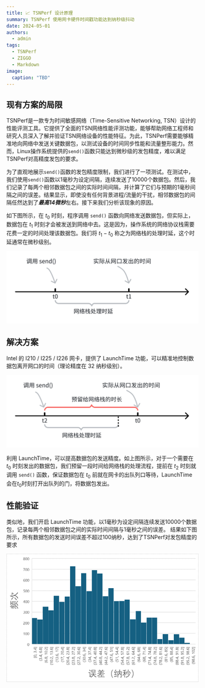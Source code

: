 ```yaml
---
title: 📈 TSNPerf 设计原理
summary: TSNPerf 使用网卡硬件时间戳功能达到纳秒级抖动
date: 2024-05-01
authors:
  - admin
tags:
  - TSNPerf
  - ZIGGO
  - Markdown
image:
  caption: "TBD"
---
```

## 现有方案的局限

TSNPerf是一款专为时间敏感网络（Time-Sensitive Networking, TSN）设计的性能评测工具。它提供了全面的TSN网络性能评测功能，能够帮助网络工程师和研究人员深入了解并验证TSN网络设备的性能特征。为此，TSNPerf需要能够精准地向网络中发送关键数据包，以测试设备的时间同步性能和流量整形能力。然而，Linux操作系统提供的`send()`函数只能达到微秒级的发包精度，难以满足TSNPerf对高精度发包的要求。

为了直观地展示`send()`函数的发包精度限制，我们进行了一项测试。在测试中，我们使用`send()`函数以1毫秒为设定间隔，连续发送了10000个数据包。然后，我们记录了每两个相邻数据包之间的实际时间间隔，并计算了它们与预期的1毫秒间隔之间的误差。结果显示，即使没有任何背景进程/流量的干扰，相邻数据包的间隔任然达到了***最高14微秒***左右。接下来我们分析该现象的原因。

如下图所示，在 $t_0$ 时刻，程序调用 `send()` 函数向网络发送数据包，但实际上，数据包在 $t_1$ 时刻才会被发送到网络中去。这是因为，操作系统的网络协议栈需要花费一定的时间处理该数据包。我们将 $t_1-t_0$ 称之为网络栈的处理时延，这个时延通常在微秒级别。

![](./principle_basic.png "Linux网络栈处理时延")

## 解决方案

Intel 的 I210 / I225 / I226 网卡，提供了 LaunchTime 功能，可以精准地控制数据包离开网口的时间（理论精度在 32 纳秒级别）。

![](./principle_advanced.png "LaunchTime原理")

利用 LaunchTime，可以提高数据包的发送精度。如上图所示，对于一个需要在 $t_0$ 时刻发出的数据包，我们预留一段时间给网络栈的处理流程，提前在 $t_2$ 时刻就调用 `send()` 函数，保证数据包在 $t_0$ 前就在网卡的出队列口等待，LaunchTime 会在$t_0$时刻打开出队列的门，将数据包发出。

## 性能验证

类似地，我们开启 LaunchTime 功能，以1毫秒为设定间隔连续发送10000个数据包，记录每两个相邻数据包之间的实际时间间隔与1毫秒之间的误差。
结果如下图所示，所有数据包的发送时间误差不超过100纳秒，达到了TSNPerf对发包精度的要求

![LaunchTime实验结果](./principle_advanced_performance.png "LaunchTime实验结果")